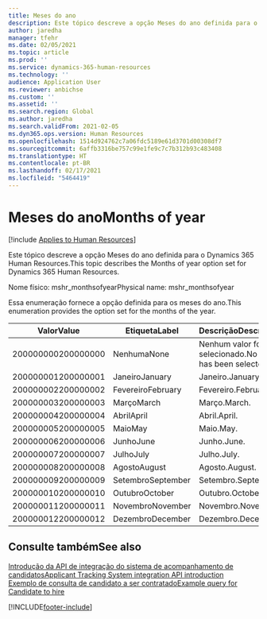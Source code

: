 ```yaml
---
title: Meses do ano
description: Este tópico descreve a opção Meses do ano definida para o Dynamics 365 Human Resources.
author: jaredha
manager: tfehr
ms.date: 02/05/2021
ms.topic: article
ms.prod: ''
ms.service: dynamics-365-human-resources
ms.technology: ''
audience: Application User
ms.reviewer: anbichse
ms.custom: ''
ms.assetid: ''
ms.search.region: Global
ms.author: jaredha
ms.search.validFrom: 2021-02-05
ms.dyn365.ops.version: Human Resources
ms.openlocfilehash: 1514d924762c7a06fdc5189e61d3701d00308df7
ms.sourcegitcommit: 6affb3316be757c99e1fe9c7c7b312b93c483408
ms.translationtype: HT
ms.contentlocale: pt-BR
ms.lasthandoff: 02/17/2021
ms.locfileid: "5464419"
---
```

# <a name="months-of-year"></a><span data-ttu-id="86cc4-103">Meses do ano</span><span class="sxs-lookup"><span data-stu-id="86cc4-103">Months of year</span></span>

[!include [Applies to Human Resources](../includes/applies-to-hr.md)]

<span data-ttu-id="86cc4-104">Este tópico descreve a opção Meses do ano definida para o Dynamics 365 Human Resources.</span><span class="sxs-lookup"><span data-stu-id="86cc4-104">This topic describes the Months of year option set for Dynamics 365 Human Resources.</span></span>

<span data-ttu-id="86cc4-105">Nome físico: mshr_monthsofyear</span><span class="sxs-lookup"><span data-stu-id="86cc4-105">Physical name: mshr_monthsofyear</span></span>

<span data-ttu-id="86cc4-106">Essa enumeração fornece a opção definida para os meses do ano.</span><span class="sxs-lookup"><span data-stu-id="86cc4-106">This enumeration provides the option set for the months of the year.</span></span>

| <span data-ttu-id="86cc4-107">Valor</span><span class="sxs-lookup"><span data-stu-id="86cc4-107">Value</span></span> | <span data-ttu-id="86cc4-108">Etiqueta</span><span class="sxs-lookup"><span data-stu-id="86cc4-108">Label</span></span> | <span data-ttu-id="86cc4-109">Descrição</span><span class="sxs-lookup"><span data-stu-id="86cc4-109">Description</span></span> |
| --- | --- | --- |
| <span data-ttu-id="86cc4-110">200000000</span><span class="sxs-lookup"><span data-stu-id="86cc4-110">200000000</span></span> | <span data-ttu-id="86cc4-111">Nenhuma</span><span class="sxs-lookup"><span data-stu-id="86cc4-111">None</span></span> | <span data-ttu-id="86cc4-112">Nenhum valor foi selecionado.</span><span class="sxs-lookup"><span data-stu-id="86cc4-112">No value has been selected.</span></span> |
| <span data-ttu-id="86cc4-113">200000001</span><span class="sxs-lookup"><span data-stu-id="86cc4-113">200000001</span></span> | <span data-ttu-id="86cc4-114">Janeiro</span><span class="sxs-lookup"><span data-stu-id="86cc4-114">January</span></span> | <span data-ttu-id="86cc4-115">Janeiro.</span><span class="sxs-lookup"><span data-stu-id="86cc4-115">January.</span></span> |
| <span data-ttu-id="86cc4-116">200000002</span><span class="sxs-lookup"><span data-stu-id="86cc4-116">200000002</span></span> | <span data-ttu-id="86cc4-117">Fevereiro</span><span class="sxs-lookup"><span data-stu-id="86cc4-117">February</span></span> | <span data-ttu-id="86cc4-118">Fevereiro.</span><span class="sxs-lookup"><span data-stu-id="86cc4-118">February.</span></span> |
| <span data-ttu-id="86cc4-119">200000003</span><span class="sxs-lookup"><span data-stu-id="86cc4-119">200000003</span></span> | <span data-ttu-id="86cc4-120">Março</span><span class="sxs-lookup"><span data-stu-id="86cc4-120">March</span></span> | <span data-ttu-id="86cc4-121">Março.</span><span class="sxs-lookup"><span data-stu-id="86cc4-121">March.</span></span> |
| <span data-ttu-id="86cc4-122">200000004</span><span class="sxs-lookup"><span data-stu-id="86cc4-122">200000004</span></span> | <span data-ttu-id="86cc4-123">Abril</span><span class="sxs-lookup"><span data-stu-id="86cc4-123">April</span></span> | <span data-ttu-id="86cc4-124">Abril.</span><span class="sxs-lookup"><span data-stu-id="86cc4-124">April.</span></span> |
| <span data-ttu-id="86cc4-125">200000005</span><span class="sxs-lookup"><span data-stu-id="86cc4-125">200000005</span></span> | <span data-ttu-id="86cc4-126">Maio</span><span class="sxs-lookup"><span data-stu-id="86cc4-126">May</span></span> | <span data-ttu-id="86cc4-127">Maio.</span><span class="sxs-lookup"><span data-stu-id="86cc4-127">May.</span></span> |
| <span data-ttu-id="86cc4-128">200000006</span><span class="sxs-lookup"><span data-stu-id="86cc4-128">200000006</span></span> | <span data-ttu-id="86cc4-129">Junho</span><span class="sxs-lookup"><span data-stu-id="86cc4-129">June</span></span> | <span data-ttu-id="86cc4-130">Junho.</span><span class="sxs-lookup"><span data-stu-id="86cc4-130">June.</span></span> |
| <span data-ttu-id="86cc4-131">200000007</span><span class="sxs-lookup"><span data-stu-id="86cc4-131">200000007</span></span> | <span data-ttu-id="86cc4-132">Julho</span><span class="sxs-lookup"><span data-stu-id="86cc4-132">July</span></span> | <span data-ttu-id="86cc4-133">Julho.</span><span class="sxs-lookup"><span data-stu-id="86cc4-133">July.</span></span> |
| <span data-ttu-id="86cc4-134">200000008</span><span class="sxs-lookup"><span data-stu-id="86cc4-134">200000008</span></span> | <span data-ttu-id="86cc4-135">Agosto</span><span class="sxs-lookup"><span data-stu-id="86cc4-135">August</span></span> | <span data-ttu-id="86cc4-136">Agosto.</span><span class="sxs-lookup"><span data-stu-id="86cc4-136">August.</span></span> |
| <span data-ttu-id="86cc4-137">200000009</span><span class="sxs-lookup"><span data-stu-id="86cc4-137">200000009</span></span> | <span data-ttu-id="86cc4-138">Setembro</span><span class="sxs-lookup"><span data-stu-id="86cc4-138">September</span></span> | <span data-ttu-id="86cc4-139">Setembro.</span><span class="sxs-lookup"><span data-stu-id="86cc4-139">September.</span></span> |
| <span data-ttu-id="86cc4-140">200000010</span><span class="sxs-lookup"><span data-stu-id="86cc4-140">200000010</span></span> | <span data-ttu-id="86cc4-141">Outubro</span><span class="sxs-lookup"><span data-stu-id="86cc4-141">October</span></span> | <span data-ttu-id="86cc4-142">Outubro.</span><span class="sxs-lookup"><span data-stu-id="86cc4-142">October.</span></span> |
| <span data-ttu-id="86cc4-143">200000011</span><span class="sxs-lookup"><span data-stu-id="86cc4-143">200000011</span></span> | <span data-ttu-id="86cc4-144">Novembro</span><span class="sxs-lookup"><span data-stu-id="86cc4-144">November</span></span> | <span data-ttu-id="86cc4-145">Novembro.</span><span class="sxs-lookup"><span data-stu-id="86cc4-145">November.</span></span> |
| <span data-ttu-id="86cc4-146">200000012</span><span class="sxs-lookup"><span data-stu-id="86cc4-146">200000012</span></span> | <span data-ttu-id="86cc4-147">Dezembro</span><span class="sxs-lookup"><span data-stu-id="86cc4-147">December</span></span> | <span data-ttu-id="86cc4-148">Dezembro.</span><span class="sxs-lookup"><span data-stu-id="86cc4-148">December.</span></span> |

## <a name="see-also"></a><span data-ttu-id="86cc4-149">Consulte também</span><span class="sxs-lookup"><span data-stu-id="86cc4-149">See also</span></span>

[<span data-ttu-id="86cc4-150">Introdução da API de integração do sistema de acompanhamento de candidatos</span><span class="sxs-lookup"><span data-stu-id="86cc4-150">Applicant Tracking System integration API introduction</span></span>](hr-admin-integration-ats-api-introduction.md)<br>
[<span data-ttu-id="86cc4-151">Exemplo de consulta de candidato a ser contratado</span><span class="sxs-lookup"><span data-stu-id="86cc4-151">Example query for Candidate to hire</span></span>](hr-admin-integration-ats-api-candidate-to-hire-example-query.md)


[!INCLUDE[footer-include](../includes/footer-banner.md)]